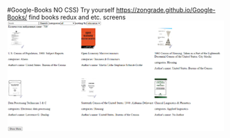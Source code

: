 #Google-Books
NO CSS)
Try yourself https://zongrade.github.io/Google-Books/
find books
redux and etc.
screens
![images](./screens/Screenshot_6.png?raw=true)
